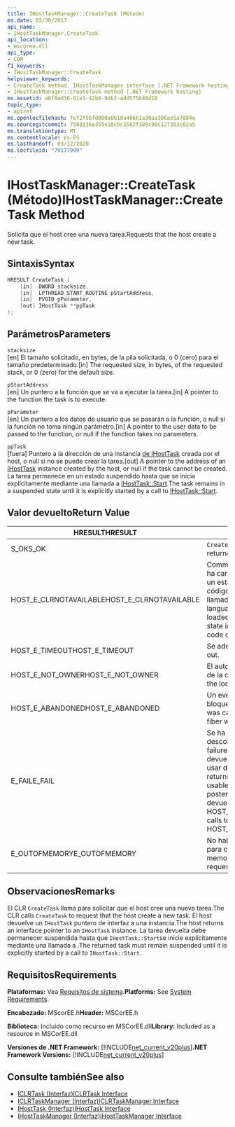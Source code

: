 ```yaml
---
title: IHostTaskManager::CreateTask (Método)
ms.date: 03/30/2017
api_name:
- IHostTaskManager.CreateTask
api_location:
- mscoree.dll
api_type:
- COM
f1_keywords:
- IHostTaskManager::CreateTask
helpviewer_keywords:
- CreateTask method, IHostTaskManager interface [.NET Framework hosting]
- IHostTaskManager::CreateTask method [.NET Framework hosting]
ms.assetid: a6f8ad36-61e1-42b0-9db2-add575646d18
topic_type:
- apiref
ms.openlocfilehash: fef2f56fd000a8610a40661a30aa306ae5a7884e
ms.sourcegitcommit: 7588136e355e10cbc2582f389c90c127363c02a5
ms.translationtype: MT
ms.contentlocale: es-ES
ms.lasthandoff: 03/12/2020
ms.locfileid: "79177999"
---
```

# <a name="ihosttaskmanagercreatetask-method"></a><span data-ttu-id="335c8-102">IHostTaskManager::CreateTask (Método)</span><span class="sxs-lookup"><span data-stu-id="335c8-102">IHostTaskManager::CreateTask Method</span></span>
<span data-ttu-id="335c8-103">Solicita que el host cree una nueva tarea.</span><span class="sxs-lookup"><span data-stu-id="335c8-103">Requests that the host create a new task.</span></span>  
  
## <a name="syntax"></a><span data-ttu-id="335c8-104">Sintaxis</span><span class="sxs-lookup"><span data-stu-id="335c8-104">Syntax</span></span>  
  
```cpp  
HRESULT CreateTask (  
    [in]  DWORD stacksize,
    [in]  LPTHREAD_START_ROUTINE pStartAddress,  
    [in]  PVOID pParameter,  
    [out] IHostTask **ppTask  
);  
```  
  
## <a name="parameters"></a><span data-ttu-id="335c8-105">Parámetros</span><span class="sxs-lookup"><span data-stu-id="335c8-105">Parameters</span></span>  
 `stacksize`  
 <span data-ttu-id="335c8-106">[en] El tamaño solicitado, en bytes, de la pila solicitada, o 0 (cero) para el tamaño predeterminado.</span><span class="sxs-lookup"><span data-stu-id="335c8-106">[in] The requested size, in bytes, of the requested stack, or 0 (zero) for the default size.</span></span>  
  
 `pStartAddress`  
 <span data-ttu-id="335c8-107">[en] Un puntero a la función que se va a ejecutar la tarea.</span><span class="sxs-lookup"><span data-stu-id="335c8-107">[in] A pointer to the function the task is to execute.</span></span>  
  
 `pParameter`  
 <span data-ttu-id="335c8-108">[en] Un puntero a los datos de usuario que se pasarán a la función, o null si la función no toma ningún parámetro.</span><span class="sxs-lookup"><span data-stu-id="335c8-108">[in] A pointer to the user data to be passed to the function, or null if the function takes no parameters.</span></span>  
  
 `ppTask`  
 <span data-ttu-id="335c8-109">[fuera] Puntero a la dirección de una instancia [de IHostTask](../../../../docs/framework/unmanaged-api/hosting/ihosttask-interface.md) creada por el host, o null si no se puede crear la tarea.</span><span class="sxs-lookup"><span data-stu-id="335c8-109">[out] A pointer to the address of an [IHostTask](../../../../docs/framework/unmanaged-api/hosting/ihosttask-interface.md) instance created by the host, or null if the task cannot be created.</span></span> <span data-ttu-id="335c8-110">La tarea permanece en un estado suspendido hasta que se inicia explícitamente mediante una llamada a [IHostTask::Start](../../../../docs/framework/unmanaged-api/hosting/ihosttask-start-method.md).</span><span class="sxs-lookup"><span data-stu-id="335c8-110">The task remains in a suspended state until it is explicitly started by a call to [IHostTask::Start](../../../../docs/framework/unmanaged-api/hosting/ihosttask-start-method.md).</span></span>  
  
## <a name="return-value"></a><span data-ttu-id="335c8-111">Valor devuelto</span><span class="sxs-lookup"><span data-stu-id="335c8-111">Return Value</span></span>  
  
|<span data-ttu-id="335c8-112">HRESULT</span><span class="sxs-lookup"><span data-stu-id="335c8-112">HRESULT</span></span>|<span data-ttu-id="335c8-113">Descripción</span><span class="sxs-lookup"><span data-stu-id="335c8-113">Description</span></span>|  
|-------------|-----------------|  
|<span data-ttu-id="335c8-114">S_OK</span><span class="sxs-lookup"><span data-stu-id="335c8-114">S_OK</span></span>|<span data-ttu-id="335c8-115">`CreateTask`regresó con éxito.</span><span class="sxs-lookup"><span data-stu-id="335c8-115">`CreateTask` returned successfully.</span></span>|  
|<span data-ttu-id="335c8-116">HOST_E_CLRNOTAVAILABLE</span><span class="sxs-lookup"><span data-stu-id="335c8-116">HOST_E_CLRNOTAVAILABLE</span></span>|<span data-ttu-id="335c8-117">Common Language Runtime (CLR) no se ha cargado en un proceso o CLR está en un estado en el que no puede ejecutar código administrado o procesar la llamada correctamente.</span><span class="sxs-lookup"><span data-stu-id="335c8-117">The common language runtime (CLR) has not been loaded into a process, or the CLR is in a state in which it cannot run managed code or process the call successfully.</span></span>|  
|<span data-ttu-id="335c8-118">HOST_E_TIMEOUT</span><span class="sxs-lookup"><span data-stu-id="335c8-118">HOST_E_TIMEOUT</span></span>|<span data-ttu-id="335c8-119">Se adelantó la llamada.</span><span class="sxs-lookup"><span data-stu-id="335c8-119">The call timed out.</span></span>|  
|<span data-ttu-id="335c8-120">HOST_E_NOT_OWNER</span><span class="sxs-lookup"><span data-stu-id="335c8-120">HOST_E_NOT_OWNER</span></span>|<span data-ttu-id="335c8-121">El autor de la llamada no es el propietario de la cerradura.</span><span class="sxs-lookup"><span data-stu-id="335c8-121">The caller does not own the lock.</span></span>|  
|<span data-ttu-id="335c8-122">HOST_E_ABANDONED</span><span class="sxs-lookup"><span data-stu-id="335c8-122">HOST_E_ABANDONED</span></span>|<span data-ttu-id="335c8-123">Un evento se canceló mientras un hilo bloqueado o fibra lo esperaba.</span><span class="sxs-lookup"><span data-stu-id="335c8-123">An event was canceled while a blocked thread or fiber was waiting on it.</span></span>|  
|<span data-ttu-id="335c8-124">E_FAIL</span><span class="sxs-lookup"><span data-stu-id="335c8-124">E_FAIL</span></span>|<span data-ttu-id="335c8-125">Se ha producido un fallo catastrófico desconocido.</span><span class="sxs-lookup"><span data-stu-id="335c8-125">An unknown catastrophic failure occurred.</span></span> <span data-ttu-id="335c8-126">Cuando un método devuelve E_FAIL, CLR ya no se puede usar dentro del proceso.</span><span class="sxs-lookup"><span data-stu-id="335c8-126">When a method returns E_FAIL, the CLR is no longer usable within the process.</span></span> <span data-ttu-id="335c8-127">Las llamadas posteriores a métodos de hospedaje devuelven HOST_E_CLRNOTAVAILABLE.</span><span class="sxs-lookup"><span data-stu-id="335c8-127">Subsequent calls to hosting methods return HOST_E_CLRNOTAVAILABLE.</span></span>|  
|<span data-ttu-id="335c8-128">E_OUTOFMEMORY</span><span class="sxs-lookup"><span data-stu-id="335c8-128">E_OUTOFMEMORY</span></span>|<span data-ttu-id="335c8-129">No había suficiente memoria disponible para crear la tarea solicitada.</span><span class="sxs-lookup"><span data-stu-id="335c8-129">Not enough memory was available to create the requested task.</span></span>|  
  
## <a name="remarks"></a><span data-ttu-id="335c8-130">Observaciones</span><span class="sxs-lookup"><span data-stu-id="335c8-130">Remarks</span></span>  
 <span data-ttu-id="335c8-131">El CLR `CreateTask` llama para solicitar que el host cree una nueva tarea.</span><span class="sxs-lookup"><span data-stu-id="335c8-131">The CLR calls `CreateTask` to request that the host create a new task.</span></span> <span data-ttu-id="335c8-132">El host devuelve un `IHostTask` puntero de interfaz a una instancia.</span><span class="sxs-lookup"><span data-stu-id="335c8-132">The host returns an interface pointer to an `IHostTask` instance.</span></span> <span data-ttu-id="335c8-133">La tarea devuelta debe permanecer suspendida hasta que `IHostTask::Start`se inicie explícitamente mediante una llamada a .</span><span class="sxs-lookup"><span data-stu-id="335c8-133">The returned task must remain suspended until it is explicitly started by a call to `IHostTask::Start`.</span></span>  
  
## <a name="requirements"></a><span data-ttu-id="335c8-134">Requisitos</span><span class="sxs-lookup"><span data-stu-id="335c8-134">Requirements</span></span>  
 <span data-ttu-id="335c8-135">**Plataformas:** Vea [Requisitos de sistema](../../../../docs/framework/get-started/system-requirements.md).</span><span class="sxs-lookup"><span data-stu-id="335c8-135">**Platforms:** See [System Requirements](../../../../docs/framework/get-started/system-requirements.md).</span></span>  
  
 <span data-ttu-id="335c8-136">**Encabezado:** MScorEE.h</span><span class="sxs-lookup"><span data-stu-id="335c8-136">**Header:** MSCorEE.h</span></span>  
  
 <span data-ttu-id="335c8-137">**Biblioteca:** Incluido como recurso en MSCorEE.dll</span><span class="sxs-lookup"><span data-stu-id="335c8-137">**Library:** Included as a resource in MSCorEE.dll</span></span>  
  
 <span data-ttu-id="335c8-138">**Versiones de .NET Framework:** [!INCLUDE[net_current_v20plus](../../../../includes/net-current-v20plus-md.md)]</span><span class="sxs-lookup"><span data-stu-id="335c8-138">**.NET Framework Versions:** [!INCLUDE[net_current_v20plus](../../../../includes/net-current-v20plus-md.md)]</span></span>  
  
## <a name="see-also"></a><span data-ttu-id="335c8-139">Consulte también</span><span class="sxs-lookup"><span data-stu-id="335c8-139">See also</span></span>

- [<span data-ttu-id="335c8-140">ICLRTask (Interfaz)</span><span class="sxs-lookup"><span data-stu-id="335c8-140">ICLRTask Interface</span></span>](../../../../docs/framework/unmanaged-api/hosting/iclrtask-interface.md)
- [<span data-ttu-id="335c8-141">ICLRTaskManager (Interfaz)</span><span class="sxs-lookup"><span data-stu-id="335c8-141">ICLRTaskManager Interface</span></span>](../../../../docs/framework/unmanaged-api/hosting/iclrtaskmanager-interface.md)
- [<span data-ttu-id="335c8-142">IHostTask (Interfaz)</span><span class="sxs-lookup"><span data-stu-id="335c8-142">IHostTask Interface</span></span>](../../../../docs/framework/unmanaged-api/hosting/ihosttask-interface.md)
- [<span data-ttu-id="335c8-143">IHostTaskManager (Interfaz)</span><span class="sxs-lookup"><span data-stu-id="335c8-143">IHostTaskManager Interface</span></span>](../../../../docs/framework/unmanaged-api/hosting/ihosttaskmanager-interface.md)
